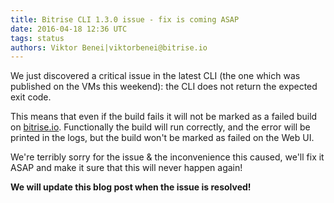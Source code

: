 ```yaml
---
title: Bitrise CLI 1.3.0 issue - fix is coming ASAP
date: 2016-04-18 12:36 UTC
tags: status
authors: Viktor Benei|viktorbenei@bitrise.io
---
```


We just discovered a critical issue in the latest CLI (the one which was published
on the VMs this weekend): the CLI does not return the expected exit code.

This means that even if the build fails it will not be marked as a failed build
on [bitrise.io](https://www.bitrise.io). Functionally the build will
run correctly, and the error will be printed in the logs, but the build
won't be marked as failed on the Web UI.

We're terribly sorry for the issue & the inconvenience this caused,
we'll fix it ASAP and make it sure that this will never happen again!

**We will update this blog post when the issue is resolved!**